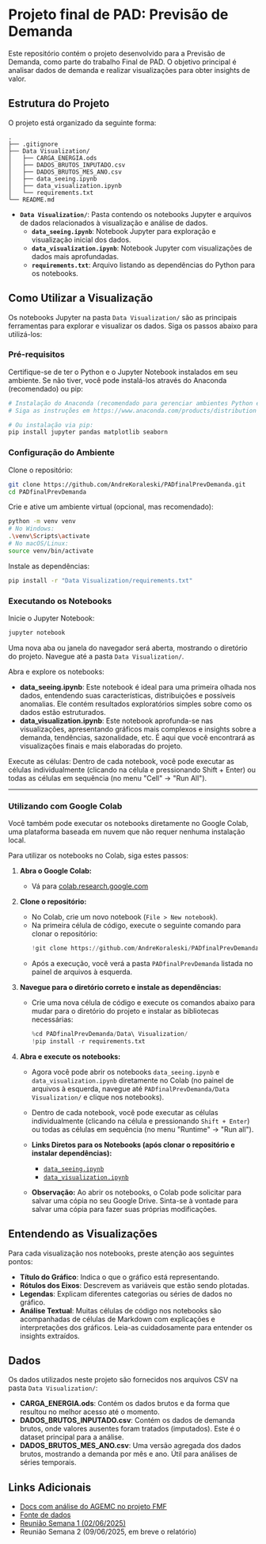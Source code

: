 # Projeto final de PAD: Previsão de Demanda

Este repositório contém o projeto desenvolvido para a Previsão de Demanda, como parte do trabalho Final de PAD. O objetivo principal é analisar dados de demanda e realizar visualizações para obter insights de valor.

## Estrutura do Projeto

O projeto está organizado da seguinte forma:

```
.
├── .gitignore
├── Data Visualization/
│   ├── CARGA_ENERGIA.ods
│   ├── DADOS_BRUTOS_INPUTADO.csv
│   ├── DADOS_BRUTOS_MES_ANO.csv
│   ├── data_seeing.ipynb
│   ├── data_visualization.ipynb
│   └── requirements.txt
└── README.md
```

- **`Data Visualization/`**: Pasta contendo os notebooks Jupyter e arquivos de dados relacionados à visualização e análise de dados.
    - **`data_seeing.ipynb`**: Notebook Jupyter para exploração e visualização inicial dos dados.
    - **`data_visualization.ipynb`**: Notebook Jupyter com visualizações de dados mais aprofundadas.
    - **`requirements.txt`**: Arquivo listando as dependências do Python para os notebooks.

## Como Utilizar a Visualização

Os notebooks Jupyter na pasta `Data Visualization/` são as principais ferramentas para explorar e visualizar os dados. Siga os passos abaixo para utilizá-los:

### Pré-requisitos

Certifique-se de ter o Python e o Jupyter Notebook instalados em seu ambiente. Se não tiver, você pode instalá-los através do Anaconda (recomendado) ou pip:

```bash
# Instalação do Anaconda (recomendado para gerenciar ambientes Python e Jupyter)
# Siga as instruções em https://www.anaconda.com/products/distribution

# Ou instalação via pip:
pip install jupyter pandas matplotlib seaborn
```

### Configuração do Ambiente

Clone o repositório:

```bash
git clone https://github.com/AndreKoraleski/PADfinalPrevDemanda.git
cd PADfinalPrevDemanda
```

Crie e ative um ambiente virtual (opcional, mas recomendado):

```bash
python -m venv venv
# No Windows:
.\venv\Scripts\activate
# No macOS/Linux:
source venv/bin/activate
```

Instale as dependências:

```bash
pip install -r "Data Visualization/requirements.txt"
```

### Executando os Notebooks

Inicie o Jupyter Notebook:

```bash
jupyter notebook
```

Uma nova aba ou janela do navegador será aberta, mostrando o diretório do projeto. Navegue até a pasta `Data Visualization/`.

Abra e explore os notebooks:

- **data_seeing.ipynb**: Este notebook é ideal para uma primeira olhada nos dados, entendendo suas características, distribuições e possíveis anomalias. Ele contém resultados exploratórios simples sobre como os dados estão estruturados.
- **data_visualization.ipynb**: Este notebook aprofunda-se nas visualizações, apresentando gráficos mais complexos e insights sobre a demanda, tendências, sazonalidade, etc. É aqui que você encontrará as visualizações finais e mais elaboradas do projeto.

Execute as células: Dentro de cada notebook, você pode executar as células individualmente (clicando na célula e pressionando Shift + Enter) ou todas as células em sequência (no menu "Cell" -> "Run All").

---

### Utilizando com Google Colab

Você também pode executar os notebooks diretamente no Google Colab, uma plataforma baseada em nuvem que não requer nenhuma instalação local.

Para utilizar os notebooks no Colab, siga estes passos:

1.  **Abra o Google Colab:**
    * Vá para [colab.research.google.com](https://colab.research.google.com/)

2.  **Clone o repositório:**
    * No Colab, crie um novo notebook (`File > New notebook`).
    * Na primeira célula de código, execute o seguinte comando para clonar o repositório:
        ```python
        !git clone https://github.com/AndreKoraleski/PADfinalPrevDemanda.git
        ```
    * Após a execução, você verá a pasta `PADfinalPrevDemanda` listada no painel de arquivos à esquerda.

3.  **Navegue para o diretório correto e instale as dependências:**
    * Crie uma nova célula de código e execute os comandos abaixo para mudar para o diretório do projeto e instalar as bibliotecas necessárias:
        ```python
        %cd PADfinalPrevDemanda/Data\ Visualization/
        !pip install -r requirements.txt
        ```

4.  **Abra e execute os notebooks:**
    * Agora você pode abrir os notebooks `data_seeing.ipynb` e `data_visualization.ipynb` diretamente no Colab (no painel de arquivos à esquerda, navegue até `PADfinalPrevDemanda/Data Visualization/` e clique nos notebooks).
    * Dentro de cada notebook, você pode executar as células individualmente (clicando na célula e pressionando `Shift + Enter`) ou todas as células em sequência (no menu "Runtime" -> "Run all").

    * **Links Diretos para os Notebooks (após clonar o repositório e instalar dependências):**
        * [`data_seeing.ipynb`](https://colab.research.google.com/github/AndreKoraleski/PADfinalPrevDemanda/blob/main/Data%20Visualization/data_seeing.ipynb)
        * [`data_visualization.ipynb`](https://colab.research.google.com/github/AndreKoraleski/PADfinalPrevDemanda/blob/main/Data%20Visualization/data_visualization.ipynb)

    * **Observação:** Ao abrir os notebooks, o Colab pode solicitar para salvar uma cópia no seu Google Drive. Sinta-se à vontade para salvar uma cópia para fazer suas próprias modificações.

## Entendendo as Visualizações

Para cada visualização nos notebooks, preste atenção aos seguintes pontos:

- **Título do Gráfico**: Indica o que o gráfico está representando.
- **Rótulos dos Eixos**: Descrevem as variáveis que estão sendo plotadas.
- **Legendas**: Explicam diferentes categorias ou séries de dados no gráfico.
- **Análise Textual**: Muitas células de código nos notebooks são acompanhadas de células de Markdown com explicações e interpretações dos gráficos. Leia-as cuidadosamente para entender os insights extraídos.

## Dados

Os dados utilizados neste projeto são fornecidos nos arquivos CSV na pasta `Data Visualization/`:

- **CARGA_ENERGIA.ods**: Contém os dados brutos e da forma que resultou no melhor acesso até o momento.
- **DADOS_BRUTOS_INPUTADO.csv**: Contém os dados de demanda brutos, onde valores ausentes foram tratados (imputados). Este é o dataset principal para a análise.
- **DADOS_BRUTOS_MES_ANO.csv**: Uma versão agregada dos dados brutos, mostrando a demanda por mês e ano. Útil para análises de séries temporais.

## Links Adicionais

- [Docs com análise do AGEMC no projeto FMF](https://docs.google.com/document/d/1PPNHQCxLLV-mb5vX07GgL9dPnaOQVnEGOMxIwyFBJX4/edit?usp=sharing)
- [Fonte de dados](https://dados.ons.org.br/dataset/carga-energia)
- [Reunião Semana 1 (02/06/2025)](https://docs.google.com/document/d/1S8HmkO4C1JfwL6B_pDNTo4M_6as4lxON-TS3fyrHrns/edit?usp=sharing)
- Reunião Semana 2 (09/06/2025, em breve o relatório)

